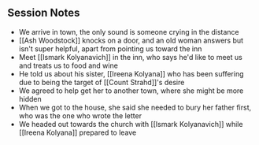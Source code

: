 ## Session Notes
- We arrive in town, the only sound is someone crying in the distance
- [[Ash Woodstock]] knocks on a door, and an old woman answers but isn't super helpful, apart from pointing us toward the inn
- Meet [[Ismark Kolyanavich]] in the inn, who says he'd like to meet us and treats us to food and wine
- He told us about his sister, [[Ireena Kolyana]] who has been suffering due to being the target of [[Count Strahd]]'s desire
- We agreed to help get her to another town, where she might be more hidden
- When we got to the house, she said she needed to bury her father first, who was the one who wrote the letter
- We headed out towards the church with [[Ismark Kolyanavich]] while [[Ireena Kolyana]] prepared to leave